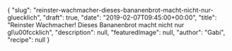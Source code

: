 {
    "slug": "reinster-wachmacher-dieses-bananenbrot-macht-nicht-nur-gluecklich",
    "draft": true,
    "date": "2019-02-07T09:45:00+00:00",
    "title": "Reinster Wachmacher! Dieses Bananenbrot macht nicht nur gl\u00fccklich",
    "description": null,
    "featuredImage": null,
    "author": "Gabi",
    "recipe": null
}

